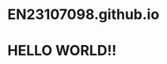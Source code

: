 # EN23107098.github.io
<html>
<head>
<title> hello world </title>
</head>
<body>
<h1> HELLO WORLD!! </h1>
</body>
</html>
